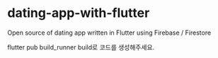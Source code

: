 # dating-app-with-flutter
Open source of dating app written in Flutter using Firebase / Firestore

flutter pub build_runner build로 코드를 생성해주세요.
